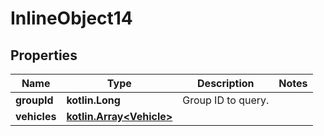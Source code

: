 
# InlineObject14

## Properties
Name | Type | Description | Notes
------------ | ------------- | ------------- | -------------
**groupId** | **kotlin.Long** | Group ID to query. | 
**vehicles** | [**kotlin.Array&lt;Vehicle&gt;**](Vehicle.md) |  | 




